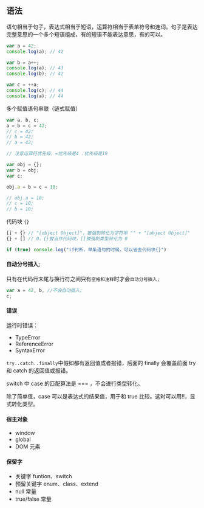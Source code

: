 ## 语法

语句相当于句子，表达式相当于短语，运算符相当于表单符号和连词。句子是表达完整意思的一个多个短语组成，有的短语不能表达意思，有的可以。

```js
var a = 42;
console.log(a); // 42

var b = a++;
console.log(a); // 43
console.log(b); // 42

var c = ++a;
console.log(c); // 44
console.log(a); // 44
```

多个赋值语句串联（链式赋值）

```js
var a, b, c;
a = b = c = 42;
// c = 42;
// b = 42;
// a = 42;

// 注意运算符优先级，=优先级是4 .优先级是19

var obj = {};
var b = obj;
var c;

obj.a = b = c = 10;

// obj.a = 10;
// c = 10;
// b = 10;
```

代码块 `{}`
```js
[] + {} // "[object Object]"，被强制转化为字符串 "" + "[object Object]"
{} + [] // 0，{}被当作代码块，[]被强制类型转化为 0

if (true) console.log("if判断，单条语句的时候，可以省去代码块{}")
```

#### 自动分号插入;

只有在代码行末尾与换行符之间只有`空格和注释`时才会`自动分号插入;`

```js
var a = 42, b, //不会自动插入;
c; 

```

#### 错误

运行时错误：

- TypeError
- ReferenceError
- SyntaxError

`try..catch..finally`中假如都有返回值或者报错，后面的 finally 会覆盖前面 try 和 catch 的返回值或报错。

switch 中 case 的匹配算法是 === ，不会进行类型转化。

除了简单值，case 可以是表达式的结果值，用于和 true 比较。这时可以用!!，显式转化类型。

#### 宿主对象

- window
- global
- DOM 元素


#### 保留字

- 关键字 funtion、switch
- 预留关键字 enum、class、extend
- null 常量
- true/false 常量